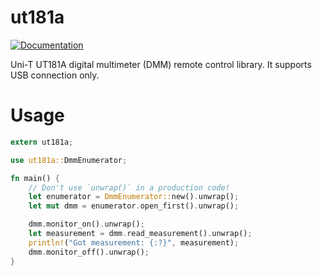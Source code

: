 # ut181a

[![Documentation](https://docs.rs/ut181a/badge.svg)](https://docs.rs/ut181a)

Uni-T UT181A digital multimeter (DMM) remote control library.
It supports USB connection only.

# Usage

``` rust
extern ut181a;

use ut181a::DmmEnumerator;

fn main() {
    // Don't use `unwrap()` in a production code!
    let enumerator = DmmEnumerator::new().unwrap();
    let mut dmm = enumerator.open_first().unwrap();

    dmm.monitor_on().unwrap();
    let measurement = dmm.read_measurement().unwrap();
    println!("Got measurement: {:?}", measurement);
    dmm.monitor_off().unwrap();
}
```
